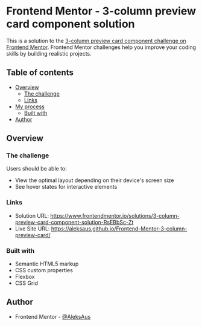 # Frontend Mentor - 3-column preview card component solution

This is a solution to the [3-column preview card component challenge on Frontend Mentor](https://www.frontendmentor.io/challenges/3column-preview-card-component-pH92eAR2-). Frontend Mentor challenges help you improve your coding skills by building realistic projects. 

## Table of contents

- [Overview](#overview)
  - [The challenge](#the-challenge)
  - [Links](#links)
- [My process](#my-process)
  - [Built with](#built-with)
- [Author](#author)

## Overview

### The challenge

Users should be able to:

- View the optimal layout depending on their device's screen size
- See hover states for interactive elements


### Links

- Solution URL: https://www.frontendmentor.io/solutions/3-column-preview-card-component-solution-RsEBbSc-Zt
- Live Site URL: https://aleksaus.github.io/Frontend-Mentor-3-column-preview-card/

### Built with

- Semantic HTML5 markup
- CSS custom properties
- Flexbox
- CSS Grid

## Author

- Frontend Mentor - [@AleksAus](https://www.frontendmentor.io/profile/AleksAus)


